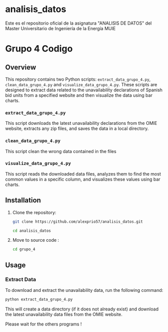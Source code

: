 # analisis_datos
Este es el repositorio oficial de la asignatura "ANALISIS DE DATOS" del Master Universitario de Ingeniería de la Energía MUIE


# Grupo 4 Codigo 

## Overview

This repository contains two Python scripts: `extract_data_grupo_4.py`, `clean_data_grupo_4.py` and `visualize_data_grupo_4.py`. These scripts are designed to extract data related to the unavailability declarations of Spanish bid units from a specified website and then visualize the data using bar charts.

### `extract_data_grupo_4.py`

This script downloads the latest unavailability declarations from the OMIE website, extracts any zip files, and saves the data in a local directory.

### `clean_data_grupo_4.py`

This script clean the wrong data contained in the files

### `visualize_data_grupo_4.py`

This script reads the downloaded data files, analyzes them to find the most common values in a specific column, and visualizes these values using bar charts.

## Installation

1. Clone the repository:

   ```bash
   git clone https://github.com/alexprio57/analisis_datos.git
   ```
   ```bash
   cd analisis_datos
   ```
   
2. Move to source code : 
   ```bash
   cd grupo_4
   ```

## Usage

### Extract Data

To download and extract the unavailability data, run the following command:

```bash
python extract_data_grupo_4.py
```

This will create a data directory (if it does not already exist) and download the latest unavailability data files from the OMIE website.

Please wait for the others programs ! 
